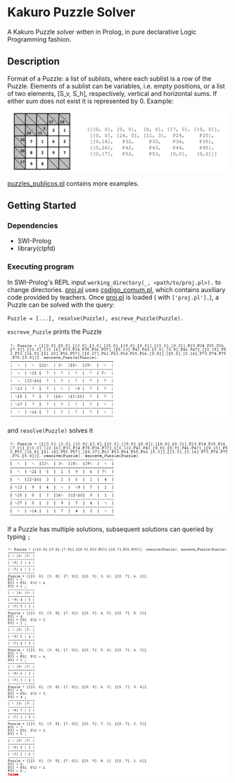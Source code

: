 # Kakuro Puzzle Solver

A Kakuro Puzzle solver witten in Prolog, in pure declarative Logic Programming fashion.

## Description

Format of a Puzzle: a list of sublists, where each sublist is a row of the Puzzle. Elements of a sublist can be variables, i.e. empty positions, or a list of two elements, [S_v, S_h], respectively, vertical and horizontal sums. If either sum does not exist it is represented by 0. Example:

![Puzzle representation](figures/puzzle_representation.jpg)

[puzzles_publicos.pl]([puzzles_publicos.pl]) contains more examples.

## Getting Started

### Dependencies

* SWI-Prolog
* library(clpfd)

### Executing program

In SWI-Prolog's REPL input `working_directory(_, <path/to/proj.pl>).` to change directories. [proj.pl](proj.pl) uses [codigo_comum.pl](codigo_comum.pl), which contains auxiliary code provided by teachers. Once [proj.pl](proj.pl) is loaded ( with `['proj.pl'].`), a Puzzle can be solved with the query:

```
Puzzle = [...], resolve(Puzzle), escreve_Puzzle(Puzzle).
```

`escreve_Puzzle` prints the Puzzle

![Unsolved Puzzle](figures/unsolved_puzzle.png)

and `resolve(Puzzle)` solves it

![Solved Puzzle](figures/solved_puzzle.png)

If a Puzzle has multiple solutions, subsequent solutions can queried by typing `;`

![Multiple Solutions](figures/multiple_solutions.png)
